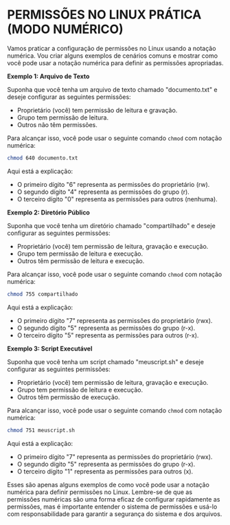 # PERMISSÕES NO LINUX PRÁTICA (MODO NUMÉRICO)
Vamos praticar a configuração de permissões no Linux usando a notação numérica. Vou criar alguns exemplos de cenários comuns e mostrar como você pode usar a notação numérica para definir as permissões apropriadas.

**Exemplo 1: Arquivo de Texto**

Suponha que você tenha um arquivo de texto chamado "documento.txt" e deseje configurar as seguintes permissões:

- Proprietário (você) tem permissão de leitura e gravação.
- Grupo tem permissão de leitura.
- Outros não têm permissões.

Para alcançar isso, você pode usar o seguinte comando `chmod` com notação numérica:

```bash
chmod 640 documento.txt
```

Aqui está a explicação:

- O primeiro dígito "6" representa as permissões do proprietário (rw).
- O segundo dígito "4" representa as permissões do grupo (r).
- O terceiro dígito "0" representa as permissões para outros (nenhuma).

**Exemplo 2: Diretório Público**

Suponha que você tenha um diretório chamado "compartilhado" e deseje configurar as seguintes permissões:

- Proprietário (você) tem permissão de leitura, gravação e execução.
- Grupo tem permissão de leitura e execução.
- Outros têm permissão de leitura e execução.

Para alcançar isso, você pode usar o seguinte comando `chmod` com notação numérica:

```bash
chmod 755 compartilhado
```

Aqui está a explicação:

- O primeiro dígito "7" representa as permissões do proprietário (rwx).
- O segundo dígito "5" representa as permissões do grupo (r-x).
- O terceiro dígito "5" representa as permissões para outros (r-x).

**Exemplo 3: Script Executável**

Suponha que você tenha um script chamado "meuscript.sh" e deseje configurar as seguintes permissões:

- Proprietário (você) tem permissão de leitura, gravação e execução.
- Grupo tem permissão de leitura e execução.
- Outros têm permissão de execução.

Para alcançar isso, você pode usar o seguinte comando `chmod` com notação numérica:

```bash
chmod 751 meuscript.sh
```

Aqui está a explicação:

- O primeiro dígito "7" representa as permissões do proprietário (rwx).
- O segundo dígito "5" representa as permissões do grupo (r-x).
- O terceiro dígito "1" representa as permissões para outros (x).

Esses são apenas alguns exemplos de como você pode usar a notação numérica para definir permissões no Linux. Lembre-se de que as permissões numéricas são uma forma eficaz de configurar rapidamente as permissões, mas é importante entender o sistema de permissões e usá-lo com responsabilidade para garantir a segurança do sistema e dos arquivos.
